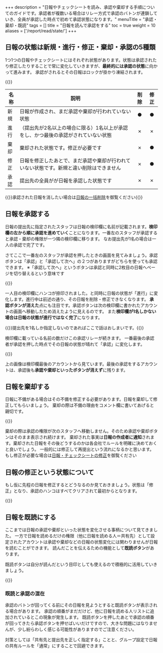 +++
description = "日報やチェックシートを読み、承認や棄却する手順についてのガイドです。承認者が複数いる場合はリレー方式で承認のバトンが連鎖していき、全員が承認した時点で初めて承認状態になります。"
menuTitle = "承認・棄却・既読"
tags = []
title = "日報を読んで承認をする"
toc = true
weight = 10
aliases = ['/report/read/state/']
+++

## 日報の状態は新規・進行・修正・棄却・承認の5種類

1つ1つの日報やチェックシートにはそれぞれ状態があります。状態は承認されたり修正したりすることで常に変化していきますが、**最終的には承認の状態**に向かって進みます。
承認がされるとその日報はロックが掛かり凍結されます。

{{<appscreen filename="report-status" title="1件の日報をPDFに変換してダウンロード"  >}}

|名称|説明|削除|修正|
|---|---|:---:|:---:|
|新規|日報が作成され、まだ承認や棄却が行われていない状態|●|●|
|進行|（提出先が2名以上の場合に限る）1名以上が承認をし、かつ最後の承認がされていない状態|✗|✗|
|棄却|棄却された状態です。修正が必要です|✗|●|
|修正|日報を修正したあとで、まだ承認や棄却が行われていない状態です。新規と違い削除はできません|✗|●|
|承認|提出先の全員がが日報を承認した状態です|✗|✗|

{{<alice pos="right" icon="here">}}承認された日報を消したい場合は[日報の一括削除](/manual/remove/reportbatch/)を御覧ください{{</alice>}}

## 日報を承認する

日報の提出先に指定されたスタッフは日報の検印欄に名前が記載されます。**検印欄の左から順に承認を進めていく**ことになります。一番左のスタッフが承認すると承認・棄却の権限が一つ隣の検印欄に移ります。
なお提出先が1名の場合は一人の承認で完了です。

さてここで一番左のスタッフが承認を押したときの画面を見てみましょう。承認ボタンは「承認」と「承認して次へ」の２つがありますがどちらを使っても承認できます。
※「承認して次へ」というボタンは承認と同時に2枚目の日報へページを切り替えるという意味です

{{<appscreen filename="eye-catch" title="承認が可能な日報やチェックシートを開いた例。画面右側に承認や棄却ボタンが表示されていることが確認できます。"  >}}

一人目の検印欄にハンコが捺印されました。と同時に日報の状態が「進行」に変化します。進行中は前述の通り、その日報を削除・修正できなくなります。
**承認ボタンが消えた**点にも注目です。承認ボタンは次の検印欄に書かれたアカウントの画面へ移動したため消えたように見えるのです。
また**検印欄が1名しかない場合は日報の状態が進行ではなく完了**になります。

{{<alice pos="right" icon="ok">}}提出先を1名しか指定しないのであればここで話はおしまいです。{{</alice>}}

検印欄に載っている名前の数だけこの承認リレーが続きます。
一番最後の承認者が承認を押した時点でその日報の状態が晴れて「承認」に変化します。

{{<appscreen filename="report-approval" title="日報の状態が承認になる"  >}}

上の画像は検印欄最後のアカウントから見ています。最後の承認をするアカウントは、承認後も**承認や棄却といったボタンが消えず**に残ります。

## 日報を棄却する

日報に不備がある場合はその不備を修正する必要があります。日報を棄却して修正してもらいましょう。
棄却の際は不備の理由をコメント欄に書いてあげると親切です。

{{<appscreen filename="report-rejected" title="承認リレー中に誰かが棄却するとその時点で日報の状態は「棄却」となります。"  >}}

棄却の際は承認の権限が次のスタッフへ移動しません。そのため承認や棄却ボタンはそのまま表示され続けます。
棄却された事実は**日報の作成者に通知**されます。棄却された日報をその後どうするのかは各会社でルールを明確に決めておくと良いでしょう。
一般的には修正して再提出という流れになるかと思います。もし修正が必要な場合は[日報・チェックシートの修正](/manual/write-report/rewrite/)を御覧ください

## 日報の修正という状態について

もし仮に先程の日報を修正するとどうなるのか見ておきましょう。状態は「修正」となり、承認のハンコはすべてクリアされて最初からとなります。

{{<appscreen filename="report-fixed" title="修正された日報は承認のハンコがクリアされます"  >}}

## 日報を既読にする

ここまでは日報の承認や棄却といった状態を変化させる事柄について見てきました。
一方で日報を読めるだけの権限（他に日報を読める人＝共有先）として設定されたアカウントは承認や棄却などの日報の状態変化には関わりませんが日報を読むことができます。
読んだことを伝えるための機能として**既読ボタン**があります。

既読ボタンは自分が読んだという目印としても使えるので積極的に活用していきましょう。

{{<appscreen filename="readed" title="日報を既読する。既読は承認できないスタッフが日報を読んだことを伝えるための機能です"  >}}

### 既読と承認の混在

承認のバトンが回ってくる前にその日報を見ようとすると既読ボタンが表示される場合があります。
承認の順番がまだだけど、他に日報を読める人リストに追加されているとこの現象が発生します。
既読ボタンを押したあとで承認の順番が回ってきたら承認ボタンを押せばいいだけですので、大きな問題にはなりませんが、少し紛らわしく感じる可能性がありますのでご注意ください。

対策としては「共有先と提出先を正しく指定する」ことと、グループ設定で日報の共有ルールを「通常」にすることで回避できます。
